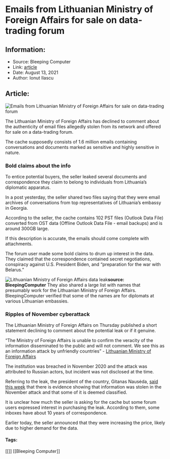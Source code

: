 # Emails from Lithuanian Ministry of Foreign Affairs for sale on data-trading forum
### 

## Information:
+ Source: Bleeping Computer
+ Link: [article](https://www.bleepingcomputer.com/news/security/emails-from-lithuanian-ministry-of-foreign-affairs-for-sale-on-data-trading-forum/)
+ Date: August 13, 2021
+ Author: Ionut Ilascu


## Article:
![Emails from Lithuanian Ministry of Foreign Affairs for sale on data-trading forum](https://www.bleepstatic.com/content/hl-images/2019/08/19/Email.png)


The Lithuanian Ministry of Foreign Affairs has declined to comment about the authenticity of email files allegedly stolen from its network and offered for sale on a data-trading forum.


The cache supposedly consists of 1.6 million emails containing conversations and documents marked as sensitive and highly sensitive in nature.



### Bold claims about the info


To entice potential buyers, the seller leaked several documents and correspondence they claim to belong to individuals from Lithuania’s diplomatic apparatus.


In a post yesterday, the seller shared two files saying that they were email archives of conversations from top representatives of Lithuania’s embassy in Georgia.


According to the seller, the cache contains 102 PST files (Outlook Data File) converted from OST data (Offline Outlook Data File - email backups) and is around 300GB large.


If this description is accurate, the emails should come complete with attachments.


The forum user made some bold claims to drum up interest in the data. They claimed that the correspondence contained secret negotiations, conspiracy against U.S. President Biden, and “preparation for the war with Belarus.”



![Lithuanian Ministry of Foreign Affairs data leak](https://www.bleepstatic.com/images/news/u/1100723/2021/LithuanianMFALeak.jpg)**source: BleepingComputer**
They also shared a large list with names that presumably work for the Lithuanian Ministry of Foreign Affairs. BleepingComputer verified that some of the names are for diplomats at various Lithuanian embassies.


### Ripples of November cyberattack


The Lithuanian Ministry of Foreign Affairs on Thursday published a short statement declining to comment about the potential leak or if it genuine.



“The Ministry of Foreign Affairs is unable to confirm the veracity of the information disseminated to the public and will not comment. We see this as an information attack by unfriendly countries” - [Lithuanian Ministry of Foreign Affairs](http://urm.lt/default/lt/naujienos/del-informacines-atakos)



The institution was breached in November 2020 and the attack was attributed to Russian actors, but incident was not disclosed at the time.


Referring to the leak, the president of the country, Gitanas Nausėda, [said this week](https://www.lrt.lt/en/news-in-english/19/1467832/hackers-steal-classified-documents-lithuanian-official-say-riots-may-be-connected) that there is evidence showing that information was stolen in the November attack and that some of it is deemed classified.


It is unclear how much the seller is asking for the cache but some forum users expressed interest in purchasing the leak. According to them, some inboxes have about 10 years of correspondence.


Earlier today, the seller announced that they were increasing the price, likely due to higher demand for the data.




#### Tags:
[[]] [[Bleeping Computer]]
